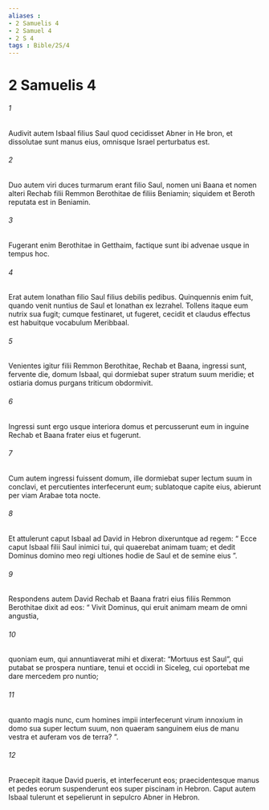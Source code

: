 ```yaml
---
aliases : 
- 2 Samuelis 4
- 2 Samuel 4
- 2 S 4
tags : Bible/2S/4
---
```


# 2 Samuelis 4

###### 1
Audivit autem Isbaal filius Saul quod cecidisset Abner in He bron, et dissolutae sunt manus eius, omnisque Israel perturbatus est. 
###### 2
Duo autem viri duces turmarum erant filio Saul, nomen uni Baana et nomen alteri Rechab filii Remmon Berothitae de filiis Beniamin; siquidem et Beroth reputata est in Beniamin. 
###### 3
Fugerant enim Berothitae in Getthaim, factique sunt ibi advenae usque in tempus hoc.
###### 4
Erat autem Ionathan filio Saul filius debilis pedibus. Quinquennis enim fuit, quando venit nuntius de Saul et Ionathan ex Iezrahel. Tollens itaque eum nutrix sua fugit; cumque festinaret, ut fugeret, cecidit et claudus effectus est habuitque vocabulum Meribbaal.
###### 5
Venientes igitur filii Remmon Berothitae, Rechab et Baana, ingressi sunt, fervente die, domum Isbaal, qui dormiebat super stratum suum meridie; et ostiaria domus purgans triticum obdormivit. 
###### 6
Ingressi sunt ergo usque interiora domus et percusserunt eum in inguine Rechab et Baana frater eius et fugerunt. 
###### 7
Cum autem ingressi fuissent domum, ille dormiebat super lectum suum in conclavi, et percutientes interfecerunt eum; sublatoque capite eius, abierunt per viam Arabae tota nocte.
###### 8
Et attulerunt caput Isbaal ad David in Hebron dixeruntque ad regem: “ Ecce caput Isbaal filii Saul inimici tui, qui quaerebat animam tuam; et dedit Dominus domino meo regi ultiones hodie de Saul et de semine eius ”. 
###### 9
Respondens autem David Rechab et Baana fratri eius filiis Remmon Berothitae dixit ad eos: “ Vivit Dominus, qui eruit animam meam de omni angustia, 
###### 10
quoniam eum, qui annuntiaverat mihi et dixerat: “Mortuus est Saul”, qui putabat se prospera nuntiare, tenui et occidi in Siceleg, cui oportebat me dare mercedem pro nuntio; 
###### 11
quanto magis nunc, cum homines impii interfecerunt virum innoxium in domo sua super lectum suum, non quaeram sanguinem eius de manu vestra et auferam vos de terra? ”. 
###### 12
Praecepit itaque David pueris, et interfecerunt eos; praecidentesque manus et pedes eorum suspenderunt eos super piscinam in Hebron. Caput autem Isbaal tulerunt et sepelierunt in sepulcro Abner in Hebron.
